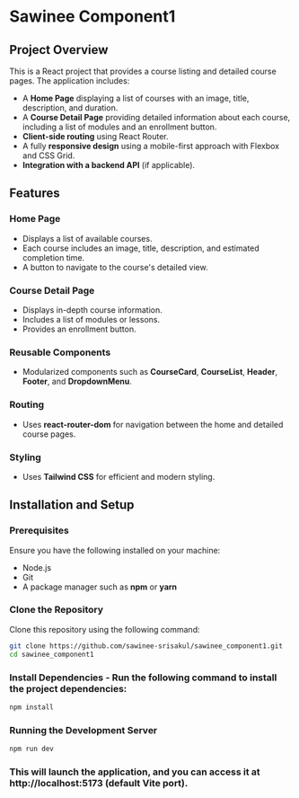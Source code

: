 # Sawinee Component1

## Project Overview

This is a React project that provides a course listing and detailed course pages. The application includes:

- A **Home Page** displaying a list of courses with an image, title, description, and duration.
- A **Course Detail Page** providing detailed information about each course, including a list of modules and an enrollment button.
- **Client-side routing** using React Router.
- A fully **responsive design** using a mobile-first approach with Flexbox and CSS Grid.
- **Integration with a backend API** (if applicable).

## Features

### Home Page

- Displays a list of available courses.
- Each course includes an image, title, description, and estimated completion time.
- A button to navigate to the course's detailed view.

### Course Detail Page

- Displays in-depth course information.
- Includes a list of modules or lessons.
- Provides an enrollment button.

### Reusable Components

- Modularized components such as **CourseCard**, **CourseList**, **Header**, **Footer**, and **DropdownMenu**.

### Routing

- Uses **react-router-dom** for navigation between the home and detailed course pages.

### Styling

- Uses **Tailwind CSS** for efficient and modern styling.

## Installation and Setup

### Prerequisites

Ensure you have the following installed on your machine:

- Node.js
- Git
- A package manager such as **npm** or **yarn**

### Clone the Repository

Clone this repository using the following command:

```bash
git clone https://github.com/sawinee-srisakul/sawinee_component1.git
cd sawinee_component1
```

### Install Dependencies - Run the following command to install the project dependencies:

```bash
npm install
```

### Running the Development Server

```bash
npm run dev
```

### This will launch the application, and you can access it at http://localhost:5173 (default Vite port).
